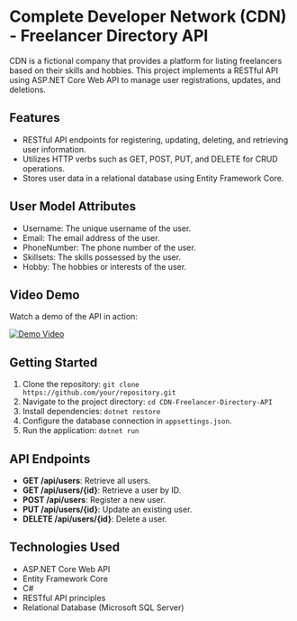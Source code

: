 # Complete Developer Network (CDN) - Freelancer Directory API

CDN is a fictional company that provides a platform for listing freelancers based on their skills and hobbies. This project implements a RESTful API using ASP.NET Core Web API to manage user registrations, updates, and deletions.

## Features

- RESTful API endpoints for registering, updating, deleting, and retrieving user information.
- Utilizes HTTP verbs such as GET, POST, PUT, and DELETE for CRUD operations.
- Stores user data in a relational database using Entity Framework Core.

## User Model Attributes

- Username: The unique username of the user.
- Email: The email address of the user.
- PhoneNumber: The phone number of the user.
- Skillsets: The skills possessed by the user.
- Hobby: The hobbies or interests of the user.

## Video Demo

Watch a demo of the API in action:

[![Demo Video](http://img.youtube.com/vi/YOUR_VIDEO_ID_HERE/0.jpg)](http://www.youtube.com/watch?v=YOUR_VIDEO_ID_HERE)


## Getting Started

1. Clone the repository: `git clone https://github.com/your/repository.git`
2. Navigate to the project directory: `cd CDN-Freelancer-Directory-API`
3. Install dependencies: `dotnet restore`
4. Configure the database connection in `appsettings.json`.
5. Run the application: `dotnet run`

## API Endpoints

- **GET /api/users**: Retrieve all users.
- **GET /api/users/{id}**: Retrieve a user by ID.
- **POST /api/users**: Register a new user.
- **PUT /api/users/{id}**: Update an existing user.
- **DELETE /api/users/{id}**: Delete a user.

## Technologies Used

- ASP.NET Core Web API
- Entity Framework Core
- C#
- RESTful API principles
- Relational Database (Microsoft SQL Server)


